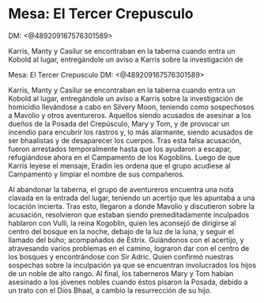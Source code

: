 # Mesa: El Tercer Crepusculo 
DM: <@489209167576301589> 

Karris, Manty y Casilur se encontraban en la taberna cuando entra un Kobold al lugar,  entregándole un aviso a Karris sobre la investigación de 

Mesa: El Tercer Crepusculo 
DM: <@489209167576301589> 

Karris, Manty y Casilur se encontraban en la taberna cuando entra un Kobold al lugar,  entregándole un aviso a Karris sobre la investigación de homicidio llevándose a cabo en Silvery Moon, teniendo como sospechosos a Mavolio y otros aventureros. Aquellos siendo acusados de asesinar a los dueños de la Posada del Crepúsculo, Mary y Tom, y de provocar un incendio para encubrir los rastros y, lo más alarmante, siendo acusados de ser bhaalistas y de desaparecer los cuerpos. Tras esta falsa acusación, fueron arrestados temporalmente hasta que los ayudaron a escapar, refugiándose ahora en el Campamento de los Kogoblins. Luego de que Karris leyese el mensaje, Eradin les ordena que el grupo acudiese al Campamento y limpiar el nombre de sus compañeros. 

Al abandonar la taberna, el grupo de aventureros encuentra una nota clavada en la entrada del lugar, teniendo un acertijo que les apuntaba a una locación  incierta. Tras esto, llegaron a donde Mavolio y discutieron sobre la acusación, resolvieron que estaban siendo premeditadamente inculpados hablaron con Vulli, la reina Kogoblin, quien les aconsejó de dirigirse al centro del bosque en la noche, debajo de la luz de la luna, y seguir el llamado del búho; acompañados de Estrix. 
Guiándonos con el acertijo, y atravesando varios problemas en el camino, lograron dar con el centro de los bosques y encontrándose con Sir Adric. Quien confirmó nuestras sospechas sobre la inculpación ya que se encuentran involucrados los hijos de un noble de alto rango. Al final, los taberneros Mary y Tom habían asesinado a los jóvenes nobles cuando éstos pisaron la Posada,  debido a un trato con el Dios Bhaal, a cambio la resurrección de su hijo.

